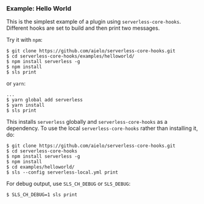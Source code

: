 ### Example: Hello World

This is the simplest example of a plugin using `serverless-core-hooks`.
Different hooks are set to build and then print two messages.

Try it with `npm`:
```
$ git clone https://github.com/aielo/serverless-core-hooks.git
$ cd serverless-core-hooks/examples/helloworld/
$ npm install serverless -g
$ npm install
$ sls print
```
or `yarn`:
```
...
$ yarn global add serverless
$ yarn install
$ sls print
```
This installs `serverless` globally and `serverless-core-hooks` as a dependency.
To use the local `serverless-core-hooks` rather than installing it, do:
```
$ git clone https://github.com/aielo/serverless-core-hooks.git
$ cd serverless-core-hooks
$ npm install serverless -g
$ npm install
$ cd examples/helloworld/
$ sls --config serverless-local.yml print
```

For debug output, use `SLS_CH_DEBUG` or `SLS_DEBUG`:
```
$ SLS_CH_DEBUG=1 sls print
```